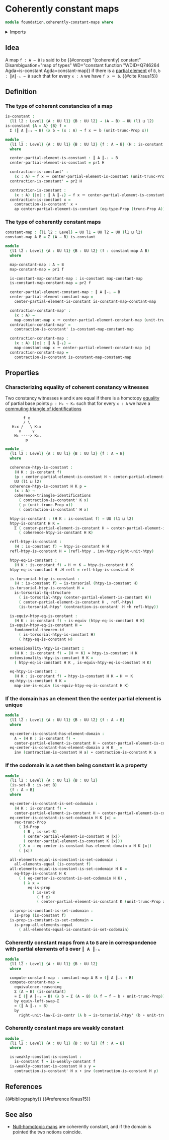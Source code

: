 # Coherently constant maps

```agda
module foundation.coherently-constant-maps where
```

<details><summary>Imports</summary>

```agda
open import foundation.action-on-identifications-functions
open import foundation.commuting-triangles-of-identifications
open import foundation.dependent-pair-types
open import foundation.fundamental-theorem-of-identity-types
open import foundation.homotopy-induction
open import foundation.identity-types
open import foundation.propositional-truncations
open import foundation.propositions
open import foundation.sets
open import foundation.structure-identity-principle
open import foundation.torsorial-type-families
open import foundation.type-arithmetic-dependent-pair-types
open import foundation.universe-levels
open import foundation.weakly-constant-maps

open import foundation-core.equivalences
open import foundation-core.function-types
open import foundation-core.homotopies
```

</details>

## Idea

A map `f : A → B` is said to be
{{#concept "(coherently) constant" Disambiguation="map of types" WD="constant function "WDID=Q746264 Agda=is-constant Agda=constant-map}}
if there is a [partial element](foundation.partial-elements.md) of `B`,
`b : ║A║₋₁ → B` such that for every `x : A` we have `f x ＝ b`.
{{#cite Kraus15}}

## Definition

### The type of coherent constancies of a map

```agda
is-constant :
  {l1 l2 : Level} {A : UU l1} {B : UU l2} → (A → B) → UU (l1 ⊔ l2)
is-constant {A = A} {B} f =
  Σ (║ A ║₋₁ → B) (λ b → (x : A) → f x ＝ b (unit-trunc-Prop x))

module _
  {l1 l2 : Level} {A : UU l1} {B : UU l2} {f : A → B} (H : is-constant f)
  where

  center-partial-element-is-constant : ║ A ║₋₁ → B
  center-partial-element-is-constant = pr1 H

  contraction-is-constant' :
    (x : A) → f x ＝ center-partial-element-is-constant (unit-trunc-Prop x)
  contraction-is-constant' = pr2 H

  contraction-is-constant :
    (x : A) {|x| : ║ A ║₋₁} → f x ＝ center-partial-element-is-constant |x|
  contraction-is-constant x =
    contraction-is-constant' x ∙
    ap center-partial-element-is-constant (eq-type-Prop (trunc-Prop A))
```

### The type of coherently constant maps

```agda
constant-map : {l1 l2 : Level} → UU l1 → UU l2 → UU (l1 ⊔ l2)
constant-map A B = Σ (A → B) is-constant

module _
  {l1 l2 : Level} {A : UU l1} {B : UU l2} (f : constant-map A B)
  where

  map-constant-map : A → B
  map-constant-map = pr1 f

  is-constant-map-constant-map : is-constant map-constant-map
  is-constant-map-constant-map = pr2 f

  center-partial-element-constant-map : ║ A ║₋₁ → B
  center-partial-element-constant-map =
    center-partial-element-is-constant is-constant-map-constant-map

  contraction-constant-map' :
    (x : A) →
    map-constant-map x ＝ center-partial-element-constant-map (unit-trunc-Prop x)
  contraction-constant-map' =
    contraction-is-constant' is-constant-map-constant-map

  contraction-constant-map :
    (x : A) {|x| : ║ A ║₋₁} →
    map-constant-map x ＝ center-partial-element-constant-map |x|
  contraction-constant-map =
    contraction-is-constant is-constant-map-constant-map
```

## Properties

### Characterizing equality of coherent constancy witnesses

Two constancy witnesses `H` and `K` are equal if there is a homotopy
[equality](foundation-core.identity-types.md) of partial base points
`p : H₀ ~ K₀` such that for every `x : A` we have a
[commuting triangle of identifications](foundation.commuting-triangles-of-identifications.md)

```text
        f x
        / \
   H₁x /   \ K₁x
      ∨     ∨
    H₀ ----> K₀.
         p
```

```agda
module _
  {l1 l2 : Level} {A : UU l1} {B : UU l2} {f : A → B}
  where

  coherence-htpy-is-constant :
    (H K : is-constant f)
    (p : center-partial-element-is-constant H ~ center-partial-element-is-constant K) →
    UU (l1 ⊔ l2)
  coherence-htpy-is-constant H K p =
    (x : A) →
    coherence-triangle-identifications
      ( contraction-is-constant' K x)
      ( p (unit-trunc-Prop x))
      ( contraction-is-constant' H x)

  htpy-is-constant : (H K : is-constant f) → UU (l1 ⊔ l2)
  htpy-is-constant H K =
    Σ ( center-partial-element-is-constant H ~ center-partial-element-is-constant K)
      ( coherence-htpy-is-constant H K)

  refl-htpy-is-constant :
    (H : is-constant f) → htpy-is-constant H H
  refl-htpy-is-constant H = (refl-htpy , inv-htpy-right-unit-htpy)

  htpy-eq-is-constant :
    (H K : is-constant f) → H ＝ K → htpy-is-constant H K
  htpy-eq-is-constant H .H refl = refl-htpy-is-constant H

  is-torsorial-htpy-is-constant :
    (H : is-constant f) → is-torsorial (htpy-is-constant H)
  is-torsorial-htpy-is-constant H =
    is-torsorial-Eq-structure
      ( is-torsorial-htpy (center-partial-element-is-constant H))
      ( center-partial-element-is-constant H , refl-htpy)
      (is-torsorial-htpy' (contraction-is-constant' H ∙h refl-htpy))

  is-equiv-htpy-eq-is-constant :
    (H K : is-constant f) → is-equiv (htpy-eq-is-constant H K)
  is-equiv-htpy-eq-is-constant H =
    fundamental-theorem-id
      ( is-torsorial-htpy-is-constant H)
      ( htpy-eq-is-constant H)

  extensionality-htpy-is-constant :
    (H K : is-constant f) → (H ＝ K) ≃ htpy-is-constant H K
  extensionality-htpy-is-constant H K =
    ( htpy-eq-is-constant H K , is-equiv-htpy-eq-is-constant H K)

  eq-htpy-is-constant :
    (H K : is-constant f) → htpy-is-constant H K → H ＝ K
  eq-htpy-is-constant H K =
    map-inv-is-equiv (is-equiv-htpy-eq-is-constant H K)
```

### If the domain has an element then the center partial element is unique

```agda
module _
  {l1 l2 : Level} {A : UU l1} {B : UU l2} {f : A → B}
  where

  eq-center-is-constant-has-element-domain :
    A → (H K : is-constant f) →
    center-partial-element-is-constant H ~ center-partial-element-is-constant K
  eq-center-is-constant-has-element-domain a H K _ =
    inv (contraction-is-constant H a) ∙ contraction-is-constant K a
```

### If the codomain is a set then being constant is a property

```agda
module _
  {l1 l2 : Level} {A : UU l1} {B : UU l2}
  (is-set-B : is-set B)
  {f : A → B}
  where

  eq-center-is-constant-is-set-codomain :
    (H K : is-constant f) →
    center-partial-element-is-constant H ~ center-partial-element-is-constant K
  eq-center-is-constant-is-set-codomain H K |x| =
    rec-trunc-Prop
      ( Id-Prop
        ( B , is-set-B)
        ( center-partial-element-is-constant H |x|)
        ( center-partial-element-is-constant K |x|))
      ( λ x → eq-center-is-constant-has-element-domain x H K |x|)
      ( |x|)

  all-elements-equal-is-constant-is-set-codomain :
    all-elements-equal (is-constant f)
  all-elements-equal-is-constant-is-set-codomain H K =
    eq-htpy-is-constant H K
      ( ( eq-center-is-constant-is-set-codomain H K) ,
        ( λ x →
          eq-is-prop
            ( is-set-B
              ( f x)
              ( center-partial-element-is-constant K (unit-trunc-Prop x)))))

  is-prop-is-constant-is-set-codomain :
    is-prop (is-constant f)
  is-prop-is-constant-is-set-codomain =
    is-prop-all-elements-equal
      ( all-elements-equal-is-constant-is-set-codomain)
```

### Coherently constant maps from `A` to `B` are in correspondence with partial elements of `B` over `║ A ║₋₁`

```agda
module _
  {l1 l2 : Level} {A : UU l1} {B : UU l2}
  where

  compute-constant-map : constant-map A B ≃ (║ A ║₋₁ → B)
  compute-constant-map =
    equivalence-reasoning
    Σ (A → B) (is-constant)
    ≃ Σ (║ A ║₋₁ → B) (λ b → Σ (A → B) (λ f → f ~ b ∘ unit-trunc-Prop))
    by equiv-left-swap-Σ
    ≃ (║ A ║₋₁ → B)
    by
      right-unit-law-Σ-is-contr (λ b → is-torsorial-htpy' (b ∘ unit-trunc-Prop))
```

### Coherently constant maps are weakly constant

```agda
module _
  {l1 l2 : Level} {A : UU l1} {B : UU l2} {f : A → B}
  where

  is-weakly-constant-is-constant :
    is-constant f → is-weakly-constant f
  is-weakly-constant-is-constant H x y =
    contraction-is-constant' H x ∙ inv (contraction-is-constant H y)
```

## References

{{#bibliography}} {{#reference Kraus15}}

## See also

- [Null-homotopic maps](foundation.null-homotopic-maps.md) are coherently
  constant, and if the domain is pointed the two notions coincide.
